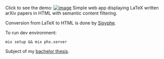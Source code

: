 Click to see the demo:
[![image](https://user-images.githubusercontent.com/15843809/122953254-3e0cbd00-d387-11eb-8a21-116d4cbf75a8.png)](https://youtu.be/6zKkvYDPAvs)
Simple web app displaying LaTeX written arXiv papers in HTML with semantic content filtering.

Conversion from LaTeX to HTML is done by [Sisyphe](https://github.com/andrhua/sisyphe).

To run dev environment:
```
mix setup && mix phx.server
```

Subject of my [bachelor thesis](https://github.com/andrhua/bachelor).

